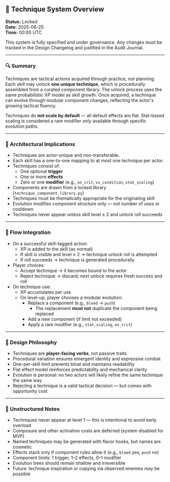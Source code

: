 ## 🥋 Technique System Overview

**Status:** Locked  
**Date:** 2025-06-25  
**Time:** 00:00 UTC

This system is fully specified and under governance. Any changes must be tracked in the Design Changelog and justified in the Audit Journal.

---

### 🔍 Summary

Techniques are tactical actions acquired through practice, not planning. Each skill may unlock **one unique technique**, which is procedurally assembled from a curated component library. The unlock process uses the same probabilistic XP model as skill growth. Once acquired, a technique can evolve through modular component changes, reflecting the actor's growing tactical fluency.

Techniques do **not scale by default** — all default effects are flat. Stat-based scaling is considered a rare modifier only available through specific evolution paths.

---

### 📐 Architectural Implications

- Techniques are actor-unique and non-transferable.
- Each skill has a one-to-one mapping to at most one technique per actor.
- Techniques consist of:
  - One optional **trigger**
  - One or more **effects**
  - Zero or one **modifier** (e.g., `on_crit`, `vs_condition`, `stat_scaling`)
- Components are drawn from a locked library (`technique_component_library.py`)
- Techniques must be thematically appropriate for the originating skill
- Evolution modifies component structure only — not number of uses or cooldown
- Techniques never appear unless skill level ≥ 2 and unlock roll succeeds

---

### 🔄 Flow Integration

- On a successful skill-tagged action:
  - XP is added to the skill (as normal)
  - If skill is visible and level ≥ 2 → technique unlock roll is attempted
  - If roll succeeds → technique is generated procedurally
- Player choices:
  - Accept technique → it becomes bound to the actor
  - Reject technique → discard; next unlock requires fresh success and roll
- On technique use:
  - XP accumulates per use
  - On level-up, player chooses a modular evolution:
    - Replace a component (e.g., `bleed` → `push`)
      - The replacement **must not** duplicate the component being replaced
    - Add a new component (if limit not exceeded)
    - Apply a rare modifier (e.g., `stat_scaling`, `on_crit`)

---

### 🧠 Design Philosophy

- Techniques are **player-facing verbs**, not passive traits
- Procedural variation ensures emergent identity and expressive combat
- One-per-skill limit prevents bloat and maintains readability
- Flat effect model reinforces predictability and mechanical clarity
- Evolution is personal: no two actors will likely refine the same technique the same way
- Rejecting a technique is a valid tactical decision — but comes with opportunity cost

---

### 📝 Unstructured Notes

- Techniques never appear at level 1 — this is intentional to avoid early overload
- Composure and other activation costs are deferred (system disabled for MVP)
- Named techniques may be generated with flavor hooks, but names are cosmetic
- Effects stack only if component rules allow it (e.g., `bleed` yes, `push` no)
- Component limits: 1 trigger, 1–2 effects, 0–1 modifier
- Evolution trees should remain shallow and irreversible
- Future: technique inspiration or copying via observed enemies may be possible

